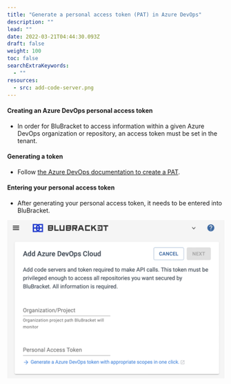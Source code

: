 ```yaml
---
title: "Generate a personal access token (PAT) in Azure DevOps"
description: ""
lead: ""
date: 2022-03-21T04:44:30.093Z
draft: false
weight: 100
toc: false
searchExtraKeywords:
  - ""
resources:
  - src: add-code-server.png
---
```


#### Creating an Azure DevOps personal access token

* In order for BluBracket to access information within a given Azure DevOps organization or repository, an access token must be set in the tenant.  

#### Generating a token

* Follow [the Azure DevOps documentation to create a PAT](https://docs.microsoft.com/en-us/azure/devops/organizations/accounts/use-personal-access-tokens-to-authenticate?view=azure-devops&tabs=Windows).

#### Entering your personal access token

* After generating your personal access token, it needs to be entered into BluBracket. 

![Add Azure DevOps code server](add-code-server.png)


